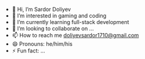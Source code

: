 - 👋 Hi, I’m Sardor Doliyev
- 👀 I’m interested in gaming and coding
- 🌱 I’m currently learning full-stack development
- 💞️ I’m looking to collaborate on ...
- 📫 How to reach me doliyevsardor1710@gmail.com
- 😄 Pronouns: he/him/his
- ⚡ Fun fact: ...

<!---
sardorboi/sardorboi is a ✨ special ✨ repository because its `README.md` (this file) appears on your GitHub profile.
You can click the Preview link to take a look at your changes.
--->
